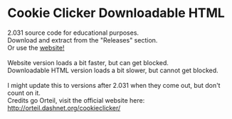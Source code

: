 # Cookie Clicker Downloadable HTML
2.031 source code for educational purposes. <br>
Download and extract from the "Releases" section.<br>
Or use the <a href="Sushi8756.github.io">website!</a><br><br>
Website version loads a bit faster, but can get blocked.<br>
Downloadable HTML version loads a bit slower, but cannot get blocked.<br><br>
I might update this to versions after 2.031 when they come out, but don't count on it.<br>
Credits go Orteil, visit the official website here: http://orteil.dashnet.org/cookieclicker/
